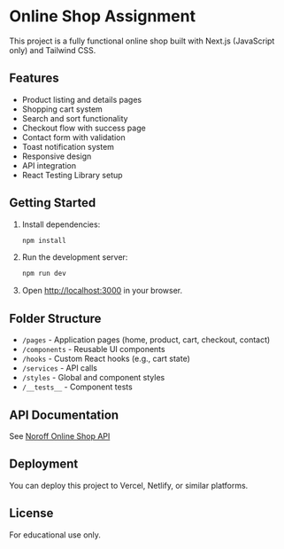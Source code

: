 # Online Shop Assignment

This project is a fully functional online shop built with Next.js (JavaScript only) and Tailwind CSS.

## Features
- Product listing and details pages
- Shopping cart system
- Search and sort functionality
- Checkout flow with success page
- Contact form with validation
- Toast notification system
- Responsive design
- API integration
- React Testing Library setup

## Getting Started
1. Install dependencies:
   ```bash
   npm install
   ```
2. Run the development server:
   ```bash
   npm run dev
   ```
3. Open [http://localhost:3000](http://localhost:3000) in your browser.

## Folder Structure
- `/pages` - Application pages (home, product, cart, checkout, contact)
- `/components` - Reusable UI components
- `/hooks` - Custom React hooks (e.g., cart state)
- `/services` - API calls
- `/styles` - Global and component styles
- `/__tests__` - Component tests

## API Documentation
See [Noroff Online Shop API](https://docs.noroff.dev/docs/v2/basic/online-shop)

## Deployment
You can deploy this project to Vercel, Netlify, or similar platforms.

## License
For educational use only.
